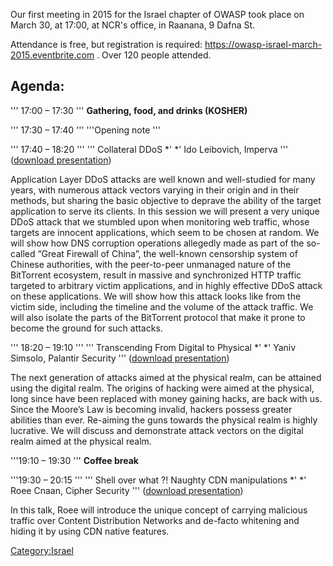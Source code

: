 Our first meeting in 2015 for the Israel chapter of OWASP took place on
March 30, at 17:00, at NCR's office, in Raanana, 9 Dafna St.

Attendance is free, but registration is required:
<https://owasp-israel-march-2015.eventbrite.com> . Over 120 people
attended.

## Agenda:

''' 17:00 – 17:30
''' **Gathering, food, and drinks (KOSHER)**

''' 17:30 – 17:40
''' '''Opening note '''

''' 17:40 – 18:20
''' ''' Collateral DDoS *'
*' Ido Leibovich, Imperva ''' ([download
presentation](Media:OWASPIL-2015-03-30_Collateral-DDoS.pptx "wikilink"))

Application Layer DDoS attacks are well known and well-studied for many
years, with numerous attack vectors varying in their origin and in their
methods, but sharing the basic objective to deprave the ability of the
target application to serve its clients. In this session we will present
a very unique DDoS attack that we stumbled upon when monitoring web
traffic, whose targets are innocent applications, which seem to be
chosen at random. We will show how DNS corruption operations allegedly
made as part of the so-called “Great Firewall of China”, the well-known
censorship system of Chinese authorities, with the peer-to-peer
unmanaged nature of the BitTorrent ecosystem, result in massive and
synchronized HTTP traffic targeted to arbitrary victim applications, and
in highly effective DDoS attack on these applications. We will show how
this attack looks like from the victim side, including the timeline and
the volume of the attack traffic. We will also isolate the parts of the
BitTorrent protocol that make it prone to become the ground for such
attacks.

''' 18:20 – 19:10
''' ''' Transcending From Digital to Physical *'
*' Yaniv Simsolo, Palantir Security ''' ([download
presentation](Media:OWASPIL-2015-03-30_Transcending_from_Digital_to_Physical.pdf "wikilink"))

The next generation of attacks aimed at the physical realm, can be
attained using the digital realm. The origins of hacking were aimed at
the physical, long since have been replaced with money gaining hacks,
are back with us. Since the Moore’s Law is becoming invalid, hackers
possess greater abilities than ever. Re-aiming the guns towards the
physical realm is highly lucrative. We will discuss and demonstrate
attack vectors on the digital realm aimed at the physical realm.

'''19:10 – 19:30
''' **Coffee break**

'''19:30 – 20:15
''' ''' Shell over what ?\! Naughty CDN manipulations *'
*' Roee Cnaan, Cipher Security ''' ([download
presentation](Media:OWASPIL-2015-03-30_Shell-Over-What-Naughty-CDN.pdf "wikilink"))

In this talk, Roee will introduce the unique concept of carrying
malicious traffic over Content Distribution Networks and de-facto
whitening and hiding it by using CDN native features.

[Category:Israel](Category:Israel "wikilink")
